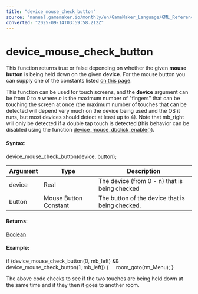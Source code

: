 ```yaml
---
title: "device_mouse_check_button"
source: "manual.gamemaker.io/monthly/en/GameMaker_Language/GML_Reference/Game_Input/Device_Input/device_mouse_check_button.htm"
converted: "2025-09-14T03:59:58.212Z"
---
```


# device\_mouse\_check\_button

This function returns true or false depending on whether the given **mouse button** is being held down on the given **device**. For the mouse button you can supply one of the constants listed [on this page](../Mouse_Input/Mouse_Input.md).

This function can be used for touch screens, and the **device** argument can be from 0 to _n_ where _n_ is the maximum number of "fingers" that can be touching the screen at once (the maximum number of touches that can be detected will depend very much on the device being used and the OS it runs, but most devices should detect at least up to 4). Note that mb\_right will only be detected if a double tap touch is detected (this behavior can be disabled using the function [device\_mouse\_dbclick\_enable()](device_mouse_dbclick_enable.md)).

#### Syntax:

device\_mouse\_check\_button(device, button);

| Argument | Type | Description |
| --- | --- | --- |
| device | Real | The device (from 0 - n) that is being checked |
| button | Mouse Button Constant | The button of the device that is being checked. |

#### Returns:

[Boolean](../../../../../../../GameMaker_Language/GML_Overview/Data_Types.md)

#### Example:

if (device\_mouse\_check\_button(0, mb\_left) && device\_mouse\_check\_button(1, mb\_left))
{
    room\_goto(rm\_Menu);
}

The above code checks to see if the two touches are being held down at the same time and if they then it goes to another room.